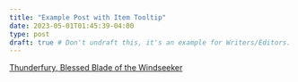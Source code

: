 ```yaml
---
title: "Example Post with Item Tooltip"
date: 2023-05-01T01:45:39-04:00
type: post
draft: true # Don't undraft this, it's an example for Writers/Editors.
---
```


[Thunderfury, Blessed Blade of the Windseeker](https://www.wowhead.com/item=19019/thunderfury-blessed-blade-of-the-windseeker?bonus=9264)
